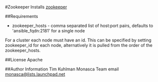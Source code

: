 #Zookeeper
Installs [zookeeper](http://zookeeper.apache.org/)

##Requirements
- zookeeper_hosts - comma separated list of host:port pairs, defaults to 'ansible_fqdn:2181' for a single node

For a cluster each node must have an id. This can be specified by setting zookeeper_id for each node, alternatively it is pulled from the order
of the zookeeper_hosts.

##License
Apache

##Author Information
Tim Kuhlman
Monasca Team email monasca@lists.launchpad.net
